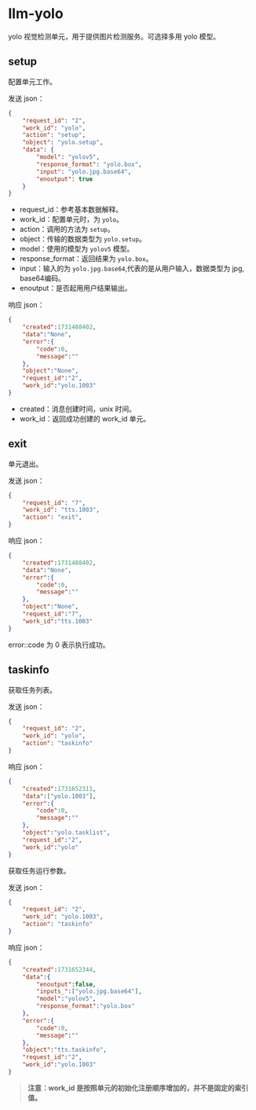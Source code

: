 # llm-yolo
yolo 视觉检测单元，用于提供图片检测服务。可选择多用 yolo 模型。

## setup
配置单元工作。

发送 json：
```json
{
    "request_id": "2",
    "work_id": "yolo",
    "action": "setup",
    "object": "yolo.setup",
    "data": {
        "model": "yolov5",
        "response_format": "yolo.box",
        "input": "yolo.jpg.base64",
        "enoutput": true
    }
}
```
- request_id：参考基本数据解释。
- work_id：配置单元时，为 `yolo`。
- action：调用的方法为 `setup`。
- object：传输的数据类型为 `yolo.setup`。
- model：使用的模型为 `yolov5` 模型。
- response_format：返回结果为 `yolo.box`。
- input：输入的为 `yolo.jpg.base64`,代表的是从用户输入，数据类型为 jpg, base64编码。
- enoutput：是否起用用户结果输出。

响应 json：

```json
{
    "created":1731488402,
    "data":"None",
    "error":{
        "code":0,
        "message":""
    },
    "object":"None",
    "request_id":"2",
    "work_id":"yolo.1003"
}
```
- created：消息创建时间，unix 时间。
- work_id：返回成功创建的 work_id 单元。


## exit

单元退出。

发送 json：

```json
{
    "request_id": "7",
    "work_id": "tts.1003",
    "action": "exit",
}
```

响应 json：

```json
{
    "created":1731488402,
    "data":"None",
    "error":{
        "code":0,
        "message":""
    },
    "object":"None",
    "request_id":"7",
    "work_id":"tts.1003"
}
```

error::code 为 0 表示执行成功。

## taskinfo

获取任务列表。

发送 json：
```json
{
	"request_id": "2",
	"work_id": "yolo",
	"action": "taskinfo"
}
```

响应 json：

```json
{
    "created":1731652311,
    "data":["yolo.1003"],
    "error":{
        "code":0,
        "message":""
    },
    "object":"yolo.tasklist",
    "request_id":"2",
    "work_id":"yolo"
}
```

获取任务运行参数。

发送 json：
```json
{
	"request_id": "2",
	"work_id": "yolo.1003",
	"action": "taskinfo"
}
```

响应 json：

```json
{
    "created":1731652344,
    "data":{
        "enoutput":false,
        "inputs_":["yolo.jpg.base64"],
        "model":"yolov5",
        "response_format":"yolo.box"
    },
    "error":{
        "code":0,
        "message":""
    },
    "object":"tts.taskinfo",
    "request_id":"2",
    "work_id":"yolo.1003"
}
```


> **注意：work_id 是按照单元的初始化注册顺序增加的，并不是固定的索引值。**  